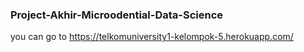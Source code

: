 ### Project-Akhir-Microodential-Data-Science

you can go to https://telkomuniversity1-kelompok-5.herokuapp.com/
